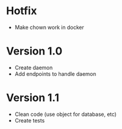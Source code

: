 # Hotfix
- Make chown work in docker
# Version 1.0
- Create daemon 
- Add endpoints to handle daemon
# Version 1.1
- Clean code (use object for database, etc)
- Create tests